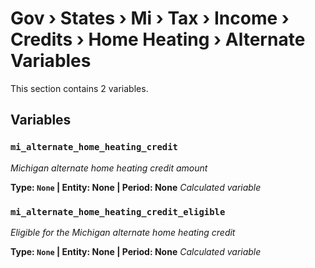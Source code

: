 # Gov › States › Mi › Tax › Income › Credits › Home Heating › Alternate Variables

This section contains 2 variables.

## Variables

### `mi_alternate_home_heating_credit`
*Michigan alternate home heating credit amount*

**Type: `None` | Entity: None | Period: None**
*Calculated variable*

### `mi_alternate_home_heating_credit_eligible`
*Eligible for the Michigan alternate home heating credit*

**Type: `None` | Entity: None | Period: None**
*Calculated variable*
